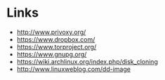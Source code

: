 Links
=====

- http://www.privoxy.org/
- https://www.dropbox.com/
- https://www.torproject.org/
- https://www.gnupg.org/
- https://wiki.archlinux.org/index.php/disk_cloning
- http://www.linuxweblog.com/dd-image
